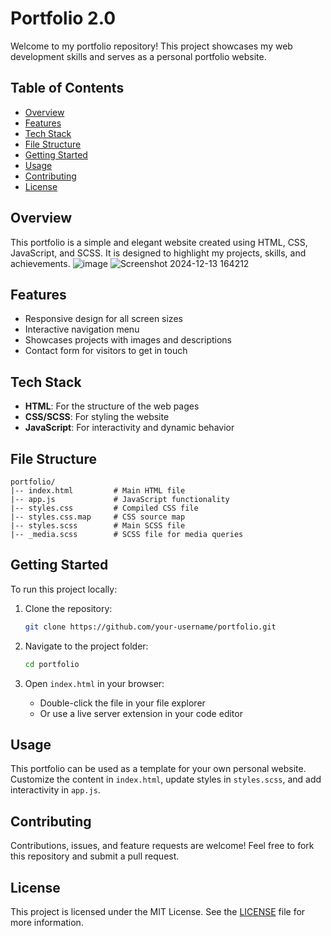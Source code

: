 # Portfolio 2.0

Welcome to my portfolio repository! This project showcases my web development skills and serves as a personal portfolio website.

## Table of Contents

- [Overview](#overview)
- [Features](#features)
- [Tech Stack](#tech-stack)
- [File Structure](#file-structure)
- [Getting Started](#getting-started)
- [Usage](#usage)
- [Contributing](#contributing)
- [License](#license)

## Overview

This portfolio is a simple and elegant website created using HTML, CSS, JavaScript, and SCSS. It is designed to highlight my projects, skills, and achievements.
![image](https://github.com/user-attachments/assets/ec6857fb-f6ad-4b1a-af66-78a9f8e0be73)
![Screenshot 2024-12-13 164212](https://github.com/user-attachments/assets/68b6e059-a5a7-455f-be9e-6f53e635f9ef)

## Features

- Responsive design for all screen sizes
- Interactive navigation menu
- Showcases projects with images and descriptions
- Contact form for visitors to get in touch

## Tech Stack

- **HTML**: For the structure of the web pages
- **CSS/SCSS**: For styling the website
- **JavaScript**: For interactivity and dynamic behavior

## File Structure

```
portfolio/
|-- index.html         # Main HTML file
|-- app.js             # JavaScript functionality
|-- styles.css         # Compiled CSS file
|-- styles.css.map     # CSS source map
|-- styles.scss        # Main SCSS file
|-- _media.scss        # SCSS file for media queries
```

## Getting Started

To run this project locally:

1. Clone the repository:
   ```bash
   git clone https://github.com/your-username/portfolio.git
   ```

2. Navigate to the project folder:
   ```bash
   cd portfolio
   ```

3. Open `index.html` in your browser:
   - Double-click the file in your file explorer
   - Or use a live server extension in your code editor

## Usage

This portfolio can be used as a template for your own personal website. Customize the content in `index.html`, update styles in `styles.scss`, and add interactivity in `app.js`.

## Contributing

Contributions, issues, and feature requests are welcome! Feel free to fork this repository and submit a pull request.

## License

This project is licensed under the MIT License. See the [LICENSE](LICENSE) file for more information.

 
